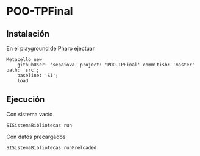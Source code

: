 # POO-TPFinal

## Instalación

En el playground de Pharo ejectuar

```
Metacello new
	githubUser: 'sebaiova' project: 'POO-TPFinal' commitish: 'master' path: 'src';
	baseline: 'SI';
	load
```

## Ejecución

Con sistema vacío
```
SISistemaBibliotecas run 
```
Con datos precargados
```
SISistemaBibliotecas runPreloaded
```

